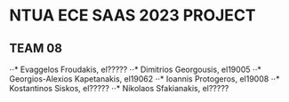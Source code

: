 # NTUA ECE SAAS 2023 PROJECT

## TEAM 08

⋅⋅* Evaggelos Froudakis, el?????
⋅⋅* Dimitrios Georgousis, el19005
⋅⋅* Georgios-Alexios Kapetanakis, el19062
⋅⋅* Ioannis Protogeros, el19008
⋅⋅* Kostantinos Siskos, el?????
⋅⋅* Nikolaos Sfakianakis, el?????
